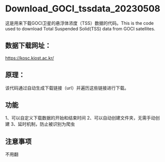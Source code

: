 # Download_GOCI_tssdata_20230508
这是用来下载GOCI卫星的悬浮体浓度（TSS）数据的代码。This is the code used to download Total Suspended Solid(TSS) data from GOCI satellites.

## 数据下载网址：
https://kosc.kiost.ac.kr/

## 原理：
该代码通过自动生成下载链接（url）并遍历这些链接进行下载。

## 功能
1、可以自定义下载数据的开始和结束时间
2、可以自动创建文件夹，无需手动创建
3、延时机制，防止被识别为爬虫

## 注意事项
不用翻
